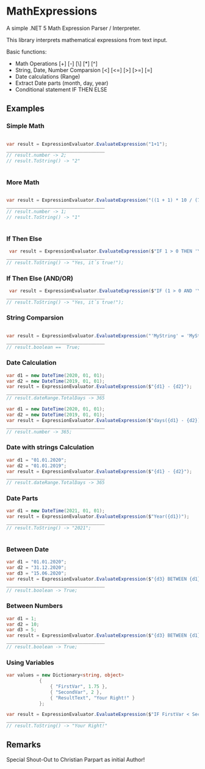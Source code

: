 # MathExpressions
A simple .NET 5 Math Expression Parser / Interpreter.

This library interprets mathematical expressions from text input. 

Basic functions:

- Math Operations [+] [-] [\\] [*] [^]
- String, Date, Number Comparsion [<] [<=] [>] [>=] [=] 
- Date calculations (Range)
- Extract Date parts (month, day, year)
- Conditional statement  IF THEN ELSE

## Examples

### Simple Math
````C#

var result = ExpressionEvaluator.EvaluateExpression("1+1");
____________________________________
// result.number -> 2;
// result.ToString() -> "2"
            
````

### More Math
````C#

var result = ExpressionEvaluator.EvaluateExpression("((1 + 1) * 10 / (7 / 3.5)) ^ 2 / 10000");
____________________________________
// result.number -> 1;
// result.ToString() -> "1"
            
````

### If Then Else

```` C#
 var result = ExpressionEvaluator.EvaluateExpression($"IF 1 > 0 THEN 'Yes, it´s true!' ELSE 'No! Your wrong ..'");
____________________________________
// result.ToString() -> "Yes, it´s true!");
````

### If Then Else (AND/OR)

```` C#
 var result = ExpressionEvaluator.EvaluateExpression($"IF (1 > 0 AND 'Yes' != 'No') OR 100/10=10 THEN 'Yes, it´s true!' ELSE 'No! Your wrong ..'");
____________________________________
// result.ToString() -> "Yes, it´s true!");
````


### String Comparsion
````C#

var result = ExpressionEvaluator.EvaluateExpression("'MyString' = 'MyString'");
____________________________________
// result.boolean ==  True;

````

### Date Calculation

```` C#
var d1 = new DateTime(2020, 01, 01);
var d2 = new DateTime(2019, 01, 01);
var result = ExpressionEvaluator.EvaluateExpression($"{d1} - {d2}");
____________________________________
// result.dateRange.TotalDays -> 365
````

````C#
var d1 = new DateTime(2020, 01, 01);
var d2 = new DateTime(2019, 01, 01);
var result = ExpressionEvaluator.EvaluateExpression($"days({d1} - {d2})");
____________________________________
// result.number -> 365;
````

### Date with strings Calculation

```` C#
var d1 = "01.01.2020";
var d2 = "01.01.2019";
var result = ExpressionEvaluator.EvaluateExpression($"{d1} - {d2}");
____________________________________
// result.dateRange.TotalDays -> 365
````

### Date Parts
````C#
var d1 = new DateTime(2021, 01, 01);
var result = ExpressionEvaluator.EvaluateExpression($"Year({d1})");
____________________________________
// result.ToString() -> "2021";
            
````

### Between Date
````C#
var d1 = "01.01.2020";
var d2 = "31.12.2020";
var d3 = "15.06.2020";
var result = ExpressionEvaluator.EvaluateExpression($"{d3} BETWEEN {d1} AND {d2}");
____________________________________
// result.boolean -> True;
````


### Between Numbers
````C#
var d1 = 1;
var d2 = 10;
var d3 = 5;
var result = ExpressionEvaluator.EvaluateExpression($"{d3} BETWEEN {d1} AND {d2}");
____________________________________
// result.boolean -> True;
````

### Using Variables 

````C#
var values = new Dictionary<string, object>
            {
                { "FirstVar", 1.75 },
                { "SecondVar", 2 },
                { "ResultText", "Your Right!" }
            };

var result = ExpressionEvaluator.EvaluateExpression($"IF FirstVar < SecondVar THEN ResultText", values);
____________________________________
// result.ToString() -> "Your Right!"

````


## Remarks
Special Shout-Out to Christian Parpart as initial Author!
